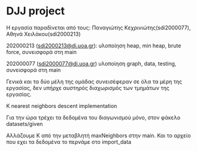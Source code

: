 # DJJ project
Η εργασία παραδίνεται από τους: 
Παναγιώτης Κεχρινιώτης(sdi2000077), Αθηνά Χειλάκου(sdi2000213)



202000213 (sdi2000213@di.uoa.gr):
υλοποίηση heap, min heap, brute force, συνεισφορά στη main

202000077 (sdi2000077@di.uoa.gr)
υλοποίηση graph, data, testing, συνεισφορά στη main

Γενικά και τα δύο μέλη της ομάδας συνεισέφεραν σε όλα τα μέρη της εργασίας, δεν υπήρχε αυστηρός διαχωρισμός των τμημάτων της εργασίας.

K nearest neighbors descent implementation

Για την ώρα τρέχει τα δεδομένα του διαγωνισμού μόνο, στον φάκελο datasets/given

Αλλάζουμε K από την μεταβλητή maxNeighbors στην main.
Και το αρχείο που εχει τα δεδομένα το περνάμε στο import_data
